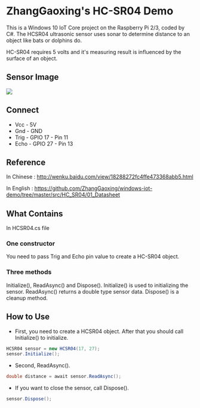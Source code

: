 # ZhangGaoxing's HC-SR04 Demo
This is a Windows 10 IoT Core project on the Raspberry Pi 2/3, coded by C#. The HC­SR04 ultrasonic sensor uses sonar to determine distance to an object like bats or dolphins do.

HC-SR04 requires 5 volts and it's measuring result is influenced by the surface of an object.

## Sensor Image
![](https://raw.githubusercontent.com/ZhangGaoxing/windows-iot-demo/master/src/HC_SR04/02_Image/sensor.jpg)

## Connect
* Vcc - 5V
* Gnd - GND
* Trig - GPIO 17 - Pin 11
* Echo - GPIO 27 - Pin 13

## Reference
In Chinese : http://wenku.baidu.com/view/18288272fc4ffe473368abb5.html

In English : https://github.com/ZhangGaoxing/windows-iot-demo/tree/master/src/HC_SR04/01_Datasheet

## What Contains
In HCSR04.cs file
### One constructor
You need to pass Trig and Echo pin value to create a HC-SR04 object.
### Three methods
Initialize(), ReadAsync() and Dispose(). Initialize() is used to initializing the sensor. ReadAsync() returns a double type sensor data. Dispose() is a cleanup method.

## How to Use
* First, you need to create a HCSR04 object. After that you should call Initialize() to initialize. 
```C#
HCSR04 sensor = new HCSR04(17, 27);
sensor.Initialize();
```
* Second, ReadAsync(). 
```C#
double distance = await sensor.ReadAsync();
```
* If you want to close the sensor, call Dispose().
```C#
sensor.Dispose();
```
